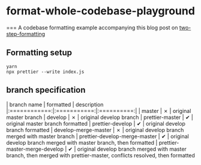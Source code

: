 # format-whole-codebase-playground
===
A codebase formatting example accompanying this blog post on [two-step-formatting](https://jhuang.me/2017/11/21/GitFlow%E5%88%86%E6%94%AF%E6%A8%A1%E5%9E%8B%E4%B8%8B%E7%9A%84%E4%BB%A3%E7%A0%81%E5%85%A8%E9%87%8F%E6%A0%BC%E5%BC%8F%E5%8C%96%E6%B5%81%E7%A8%8B/)

## Formatting setup

```
yarn
npx prettier --write index.js
```

## branch specification

| branch name | formatted | description
|:============:|:===========:|:==========:|
| master | ✗ | original master branch
| develop | ✗ | original develop branch
| prettier-master | ✔ | original master branch formatted
| prettier-develop | ✔ | original develop branch formatted
| develop-merge-master | ✗ | original develop branch merged with master branch
| prettier-develop-merge-master | ✔ | original develop branch merged with master branch, then formatted
| prettier-master-merge-develop | ✔ | original develop branch merged with master branch, then merged with prettier-master, conflicts resolved, then formatted